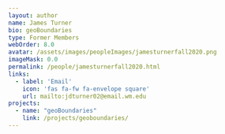 ```yaml
---
layout: author
name: James Turner
bio: geoBoundaries
type: Former Members
webOrder: 8.0
avatar: /assets/images/peopleImages/jamesturnerfall2020.png
imageMask: 0.0
permalink: /people/jamesturnerfall2020.html 
links:
  - label: 'Email'
    icon: 'fas fa-fw fa-envelope square'
    url: mailto:jdturner02@email.wm.edu
projects:
  - name: "geoBoundaries"
    link: /projects/geoboundaries/
---
```

